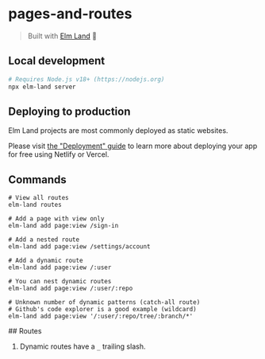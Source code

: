 # pages-and-routes
> Built with [Elm Land](https://elm.land) 🌈

## Local development

```bash
# Requires Node.js v18+ (https://nodejs.org)
npx elm-land server
```

## Deploying to production

Elm Land projects are most commonly deployed as static websites. 

Please visit [the "Deployment" guide](https://elm.land/guide/deploying) to learn more
about deploying your app for free using Netlify or Vercel.

## Commands

```terminal
# View all routes
elm-land routes

# Add a page with view only
elm-land add page:view /sign-in

# Add a nested route
elm-land add page:view /settings/account

# Add a dynamic route
elm-land add page:view /:user

# You can nest dynamic routes
elm-land add page:view /:user/:repo

# Unknown number of dynamic patterns (catch-all route)
# Github's code explorer is a good example (wildcard)
elm-land add page:view '/:user/:repo/tree/:branch/*'
```

## Routes

1. Dynamic routes have a `_` trailing slash.

